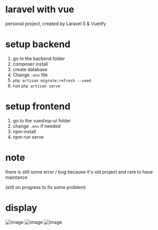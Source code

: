 # laravel with vue
personal project, created by Laravel 5 & Vuetify

# setup backend
1. go to the backend folder
2. composer install
3. create database
4. Change `.env` file
5. `php artisan migrate:refresh --seed`
6. run `php artisan serve`

# setup frontend
1. go to the vueshop-ui folder
2. change `.env` if needed
3. npm install
4. npm run serve


# note
there is still some error / bug because it's old project and rare to have maintance

(still on progress to fix some problem)

# display
![image](https://user-images.githubusercontent.com/50758780/183541458-43afc440-1b03-4b90-96b0-bf2123469ef2.png)
![image](https://user-images.githubusercontent.com/50758780/183541542-7e57eb85-5ed0-49d9-a328-637cfd687dfe.png)
![image](https://user-images.githubusercontent.com/50758780/183541707-60cde1d8-1da0-450a-a7d3-8a0166deb9d5.png)

